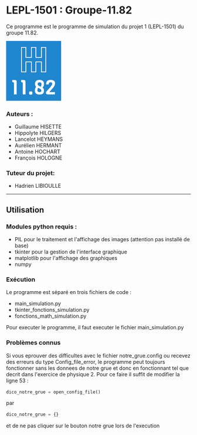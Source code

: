 # LEPL-1501 : Groupe-11.82

Ce programme est le programme de simulation du projet 1 (LEPL-1501) du groupe 11.82.

<img src="https://github.com/Guillaume-HIS/LEPL-1501-Groupe-11.82/blob/main/logo.png?raw=true" width=150>

### Auteurs :
  - Guillaume HISETTE
  - Hippolyte HILGERS
  - Lancelot HEYMANS
  - Aurélien HERMANT
  - Antoine HOCHART
  - François HOLOGNE

### Tuteur du projet:
  - Hadrien LIBIOULLE

---

## Utilisation

### Modules python requis :
  - PIL pour le traitement et l'affichage des images (attention pas installé de base)
  - tkinter pour la gestion de l'interface graphique
  - matplotlib pour l'affichage des graphiques
  - numpy
  
### Exécution

Le programme est séparé en trois fichiers de code : 
  - main_simulation.py
  - tkinter_fonctions_simulation.py
  - fonctions_math_simulation.py

Pour executer le programme, il faut executer le fichier main_simulation.py

### Problèmes connus

Si vous eprouver des difficultes avec le fichier notre_grue.config ou recevez des erreurs
du type Config_file_error, le programme peut toujours fonctionner sans les donnees de notre grue et donc en
fonctionnant tel que decrit dans l'exercice de physique 2.
Pour ce faire il suffit de modifier la ligne 53 : 
~~~python
dico_notre_grue = open_config_file()
~~~
par 
~~~python
dico_notre_grue = {}
~~~
et de ne pas cliquer sur le bouton notre grue lors de l'execution
